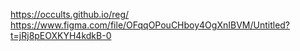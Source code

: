 https://occults.github.io/reg/
https://www.figma.com/file/OFqqOPouCHboy4OgXnIBVM/Untitled?t=jRj8pEOXKYH4kdkB-0
